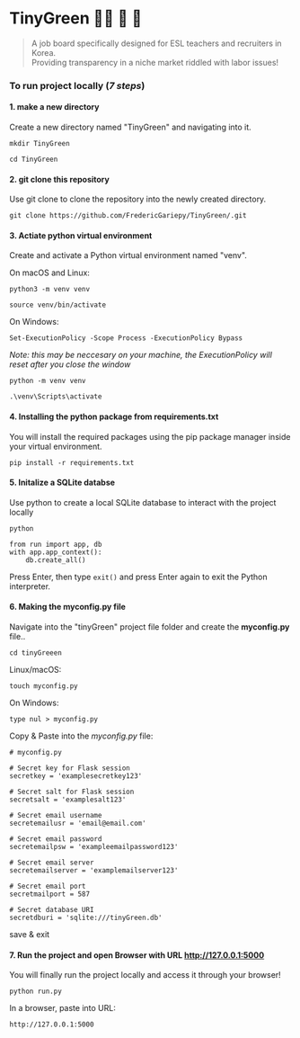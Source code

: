# TinyGreen :teacher: :handshake: :school:
> A job board specifically designed for ESL teachers and recruiters in Korea.<br>
 Providing transparency in a niche market riddled with labor issues!

### To run project locally (*7 steps*)
#### 1. make a new directory
Create a new directory named "TinyGreen" and navigating into it.

`mkdir TinyGreen`

`cd TinyGreen`
#### 2. git clone this repository 
Use git clone to clone the repository into the newly created directory.

`git clone https://github.com/FredericGariepy/TinyGreen/.git`

#### 3. Actiate python virtual environment 
Create and activate a Python virtual environment named "venv". 

On macOS and Linux:

`python3 -m venv venv`

`source venv/bin/activate`

On Windows:

`Set-ExecutionPolicy -Scope Process -ExecutionPolicy Bypass`

*Note: this may be neccesary on your machine, the ExecutionPolicy will reset after you close the window*

`python -m venv venv`

`.\venv\Scripts\activate`

#### 4. Installing the python package from requirements.txt
You will install the required packages using the pip package manager inside your virtual environment.

`pip install -r requirements.txt`

#### 5. Initalize a SQLite databse
Use python to create a local SQLite database to interact with the project locally

`python`

```
from run import app, db
with app.app_context():
    db.create_all()
```
Press Enter, then type `exit()` and press Enter again to exit the Python interpreter.

#### 6. Making the myconfig.py file
Navigate into the "tinyGreen" project file folder and create the **myconfig.py** file..

`cd tinyGreeen`

Linux/macOS:

`touch myconfig.py`

On Windows:

`type nul > myconfig.py`

Copy & Paste into the *myconfig.py* file:

```
# myconfig.py

# Secret key for Flask session
secretkey = 'examplesecretkey123'

# Secret salt for Flask session
secretsalt = 'examplesalt123'

# Secret email username
secretemailusr = 'email@email.com'

# Secret email password
secretemailpsw = 'exampleemailpassword123'

# Secret email server
secretemailserver = 'examplemailserver123'

# Secret email port
secretmailport = 587

# Secret database URI
secretdburi = 'sqlite:///tinyGreen.db'
```
save & exit

#### 7. Run the project and open Browser with URL http://127.0.0.1:5000
You will finally run the project locally and access it through your browser!

`python run.py`

In a browser, paste into URL:

`http://127.0.0.1:5000`
